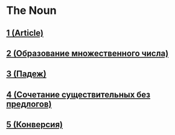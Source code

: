 # The Noun

## [1 (Article)](ARTICLE.md)
## [2 (Образование множественного числа)](PLURAL.md)
## [3 (Падеж)](CASE.md)
## [4 (Сочетание существительных без предлогов)](NOUN_WITHOUT_PREP.md)
## [5 (Конверсия)](CONVERSION.md)
